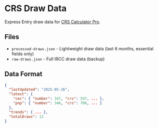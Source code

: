 # CRS Draw Data

Express Entry draw data for [CRS Calculator Pro](your-calculator-url).

## Files

- `processed-draws.json` - Lightweight draw data (last 6 months, essential fields only)
- `raw-draws.json` - Full IRCC draw data (backup)

## Data Format

```json
{
  "lastUpdated": "2025-05-26",
  "latest": {
    "cec": { "number": 347, "crs": 547, ... },
    "pnp": { "number": 346, "crs": 706, ... }
  },
  "trends": { ... },
  "totalDraws": 12
}
